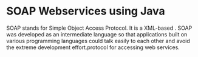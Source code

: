 # SOAP Webservices using Java
 SOAP stands for Simple Object Access Protocol. It is a XML-based . SOAP was developed as an intermediate language so that applications built on various programming languages could talk easily to each other and avoid the extreme development effort.protocol for accessing web services.
